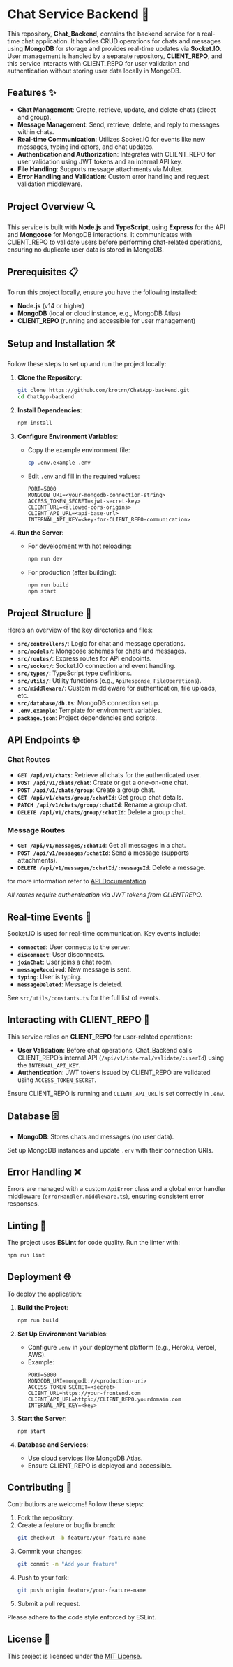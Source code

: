 # Chat Service Backend 🚀

This repository, **Chat_Backend**, contains the backend service for a real-time chat application. It handles CRUD operations for chats and messages using **MongoDB** for storage and provides real-time updates via **Socket.IO**. User management is handled by a separate repository, **CLIENT_REPO**, and this service interacts with CLIENT_REPO for user validation and authentication without storing user data locally in MongoDB.

## Features ✨

- **Chat Management**: Create, retrieve, update, and delete chats (direct and group).
- **Message Management**: Send, retrieve, delete, and reply to messages within chats.
- **Real-time Communication**: Utilizes Socket.IO for events like new messages, typing indicators, and chat updates.
- **Authentication and Authorization**: Integrates with CLIENT_REPO for user validation using JWT tokens and an internal API key.
- **File Handling**: Supports message attachments via Multer.
- **Error Handling and Validation**: Custom error handling and request validation middleware.

## Project Overview 🔍

This service is built with **Node.js** and **TypeScript**, using **Express** for the API and **Mongoose** for MongoDB interactions. It communicates with CLIENT_REPO to validate users before performing chat-related operations, ensuring no duplicate user data is stored in MongoDB.

## Prerequisites 📋

To run this project locally, ensure you have the following installed:

- **Node.js** (v14 or higher)
- **MongoDB** (local or cloud instance, e.g., MongoDB Atlas)
- **CLIENT_REPO** (running and accessible for user management)

## Setup and Installation 🛠️

Follow these steps to set up and run the project locally:

1. **Clone the Repository**:
   ```bash
   git clone https://github.com/krotrn/ChatApp-backend.git
   cd ChatApp-backend
   ```

2. **Install Dependencies**:
   ```bash
   npm install
   ```

3. **Configure Environment Variables**:
   - Copy the example environment file:
     ```bash
     cp .env.example .env
     ```
   - Edit `.env` and fill in the required values:
     ```
     PORT=5000
     MONGODB_URI=<your-mongodb-connection-string>
     ACCESS_TOKEN_SECRET=<jwt-secret-key>
     CLIENT_URL=<allowed-cors-origins>
     CLIENT_API_URL=<api-base-url>
     INTERNAL_API_KEY=<key-for-CLIENT_REPO-communication>
     ```

4. **Run the Server**:
   - For development with hot reloading:
     ```bash
     npm run dev
     ```
   - For production (after building):
     ```bash
     npm run build
     npm start
     ```

## Project Structure 📂

Here’s an overview of the key directories and files:

- **`src/controllers/`**: Logic for chat and message operations.
- **`src/models/`**: Mongoose schemas for chats and messages.
- **`src/routes/`**: Express routes for API endpoints.
- **`src/socket/`**: Socket.IO connection and event handling.
- **`src/types/`**: TypeScript type definitions.
- **`src/utils/`**: Utility functions (e.g., `ApiResponse`, `FileOperations`).
- **`src/middleware/`**: Custom middleware for authentication, file uploads, etc.
- **`src/database/db.ts`**: MongoDB connection setup.
- **`.env.example`**: Template for environment variables.
- **`package.json`**: Project dependencies and scripts.

## API Endpoints 🌐

### Chat Routes
- **`GET /api/v1/chats`**: Retrieve all chats for the authenticated user.
- **`POST /api/v1/chats/chat`**: Create or get a one-on-one chat.
- **`POST /api/v1/chats/group`**: Create a group chat.
- **`GET /api/v1/chats/group/:chatId`**: Get group chat details.
- **`PATCH /api/v1/chats/group/:chatId`**: Rename a group chat.
- **`DELETE /api/v1/chats/group/:chatId`**: Delete a group chat.

### Message Routes
- **`GET /api/v1/messages/:chatId`**: Get all messages in a chat.
- **`POST /api/v1/messages/:chatId`**: Send a message (supports attachments).
- **`DELETE /api/v1/messages/:chatId/:messageId`**: Delete a message.

for more information refer to [API Documentation](API_DOC.md)

*All routes require authentication via JWT tokens from CLIENTREPO.*

## Real-time Events 🔄

Socket.IO is used for real-time communication. Key events include:

- **`connected`**: User connects to the server.
- **`disconnect`**: User disconnects.
- **`joinChat`**: User joins a chat room.
- **`messageReceived`**: New message is sent.
- **`typing`**: User is typing.
- **`messageDeleted`**: Message is deleted.

See `src/utils/constants.ts` for the full list of events.

## Interacting with CLIENT_REPO 🔗

This service relies on **CLIENT_REPO** for user-related operations:

- **User Validation**: Before chat operations, Chat_Backend calls CLIENT_REPO’s internal API (`/api/v1/internal/validate/:userId`) using the `INTERNAL_API_KEY`.
- **Authentication**: JWT tokens issued by CLIENT_REPO are validated using `ACCESS_TOKEN_SECRET`.

Ensure CLIENT_REPO is running and `CLIENT_API_URL` is set correctly in `.env`.

## Database 🗄️

- **MongoDB**: Stores chats and messages (no user data).

Set up MongoDB instances and update `.env` with their connection URIs.

## Error Handling ❌

Errors are managed with a custom `ApiError` class and a global error handler middleware (`errorHandler.middleware.ts`), ensuring consistent error responses.

## Linting 🧹

The project uses **ESLint** for code quality. Run the linter with:
```bash
npm run lint
```

## Deployment 🌐

To deploy the application:

1. **Build the Project**:
   ```bash
   npm run build
   ```

2. **Set Up Environment Variables**:
   - Configure `.env` in your deployment platform (e.g., Heroku, Vercel, AWS).
   - Example:
     ```
     PORT=5000
     MONGODB_URI=mongodb://<production-uri>
     ACCESS_TOKEN_SECRET=<secret>
     CLIENT_URL=https://your-frontend.com
     CLIENT_API_URL=https://CLIENT_REPO.yourdomain.com
     INTERNAL_API_KEY=<key>
     ```

3. **Start the Server**:
   ```bash
   npm start
   ```

4. **Database and Services**:
   - Use cloud services like MongoDB Atlas.
   - Ensure CLIENT_REPO is deployed and accessible.

## Contributing 🤝

Contributions are welcome! Follow these steps:

1. Fork the repository.
2. Create a feature or bugfix branch:
   ```bash
   git checkout -b feature/your-feature-name
   ```
3. Commit your changes:
   ```bash
   git commit -m "Add your feature"
   ```
4. Push to your fork:
   ```bash
   git push origin feature/your-feature-name
   ```
5. Submit a pull request.

Please adhere to the code style enforced by ESLint.

## License 📜

This project is licensed under the [MIT License](LICENSE).
